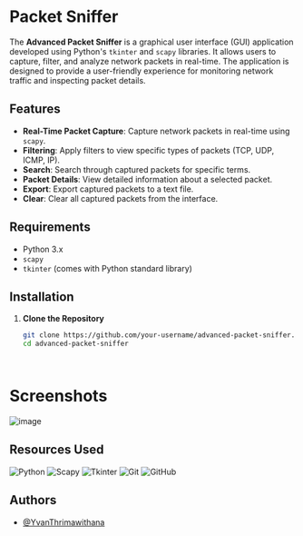 # Packet Sniffer

The **Advanced Packet Sniffer** is a graphical user interface (GUI) application developed using Python's `tkinter` and `scapy` libraries. It allows users to capture, filter, and analyze network packets in real-time. The application is designed to provide a user-friendly experience for monitoring network traffic and inspecting packet details.

## Features

- **Real-Time Packet Capture**: Capture network packets in real-time using `scapy`.
- **Filtering**: Apply filters to view specific types of packets (TCP, UDP, ICMP, IP).
- **Search**: Search through captured packets for specific terms.
- **Packet Details**: View detailed information about a selected packet.
- **Export**: Export captured packets to a text file.
- **Clear**: Clear all captured packets from the interface.

## Requirements

- Python 3.x
- `scapy`
- `tkinter` (comes with Python standard library)

## Installation

1. **Clone the Repository**

   ```bash
   git clone https://github.com/your-username/advanced-packet-sniffer.git
   cd advanced-packet-sniffer




# Screenshots
![image](https://github.com/user-attachments/assets/1fdae2ae-c871-4066-9383-a331a400483b)



## Resources Used 

![Python](https://img.shields.io/badge/Python-3776AB?style=for-the-badge&logo=python&logoColor=white) 
![Scapy](https://img.shields.io/badge/Scapy-6D8C8C?style=for-the-badge&logo=python&logoColor=white) 
![Tkinter](https://img.shields.io/badge/Tkinter-#008000?style=for-the-badge&logo=python&logoColor=white) 
![Git](https://img.shields.io/badge/Git-F05032?style=for-the-badge&logo=git&logoColor=white) 
![GitHub](https://img.shields.io/badge/GitHub-181717?style=for-the-badge&logo=github&logoColor=white)

## Authors
- [@YvanThrimawithana](https://github.com/YvanThrimawithana)

